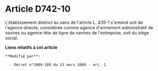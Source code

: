 # Article D742-10

L'établissement distinct au sens de l'article L. 435-1 s'entend soit de l'agence directe, considérée comme agence d'armement
administratif de navires ou agence tête de ligne de navires de l'entreprise, soit du siège social.

**Liens relatifs à cet article**

	**Modifié par**:

	  - Décret n°2009-289 du 13 mars 2009 - art. 1
